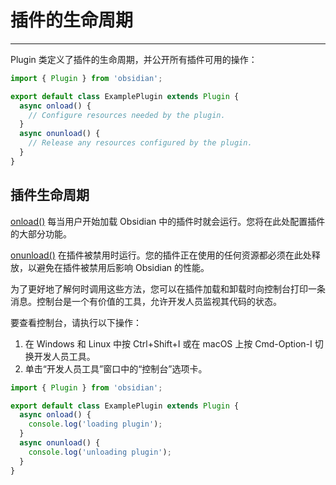 <!--
 * @Author: Raistlind johnd0712@gmail.com
 * @Date: 2024-01-18 10:18:00
 * @LastEditors: Raistlind
 * @LastEditTime: 2024-01-18 10:18:00
 * @Description:
-->

# 插件的生命周期

---

Plugin 类定义了插件的生命周期，并公开所有插件可用的操作：

```ts
import { Plugin } from 'obsidian';

export default class ExamplePlugin extends Plugin {
  async onload() {
    // Configure resources needed by the plugin.
  }
  async onunload() {
    // Release any resources configured by the plugin.
  }
}
```

## 插件生命周期

[onload()](https://docs.obsidian.md/Reference/TypeScript+API/FileView/onload) 每当用户开始加载 Obsidian 中的插件时就会运行。您将在此处配置插件的大部分功能。

[onunload()](https://docs.obsidian.md/Reference/TypeScript+API/Component/onunload) 在插件被禁用时运行。您的插件正在使用的任何资源都必须在此处释放，以避免在插件被禁用后影响 Obsidian 的性能。

为了更好地了解何时调用这些方法，您可以在插件加载和卸载时向控制台打印一条消息。控制台是一个有价值的工具，允许开发人员监视其代码的状态。

要查看控制台，请执行以下操作：

1. 在 Windows 和 Linux 中按 Ctrl+Shift+I 或在 macOS 上按 Cmd-Option-I 切换开发人员工具。
2. 单击“开发人员工具”窗口中的“控制台”选项卡。

```ts
import { Plugin } from 'obsidian';

export default class ExamplePlugin extends Plugin {
  async onload() {
    console.log('loading plugin');
  }
  async onunload() {
    console.log('unloading plugin');
  }
}
```
